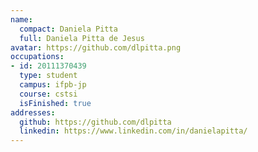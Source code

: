```yaml
---
name:
  compact: Daniela Pitta
  full: Daniela Pitta de Jesus
avatar: https://github.com/dlpitta.png
occupations:
- id: 20111370439
  type: student
  campus: ifpb-jp
  course: cstsi
  isFinished: true
addresses:
  github: https://github.com/dlpitta
  linkedin: https://www.linkedin.com/in/danielapitta/
---
```

